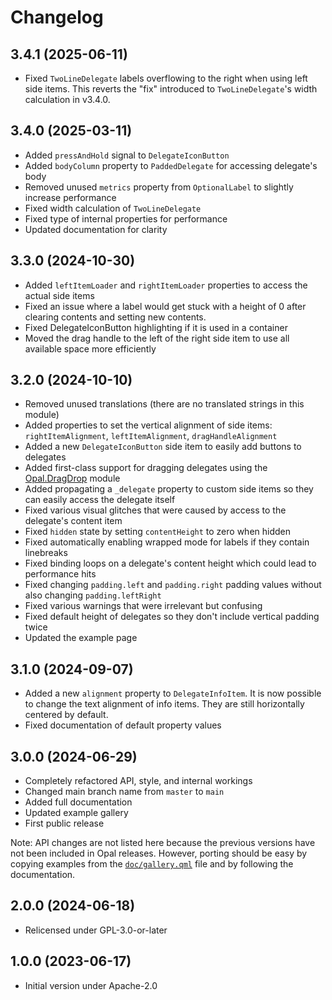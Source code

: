 <!--
SPDX-FileCopyrightText: 2024 Mirian Margiani
SPDX-License-Identifier: GFDL-1.3-or-later
-->

# Changelog

## 3.4.1 (2025-06-11)

- Fixed `TwoLineDelegate` labels overflowing to the right when using left side items.
  This reverts the "fix" introduced to `TwoLineDelegate`'s width calculation in v3.4.0.

## 3.4.0 (2025-03-11)

- Added `pressAndHold` signal to `DelegateIconButton`
- Added `bodyColumn` property to `PaddedDelegate` for accessing delegate's body
- Removed unused `metrics` property from `OptionalLabel` to slightly increase performance
- Fixed width calculation of `TwoLineDelegate`
- Fixed type of internal properties for performance
- Updated documentation for clarity

## 3.3.0 (2024-10-30)

- Added `leftItemLoader` and `rightItemLoader` properties to access the actual side items
- Fixed an issue where a label would get stuck with a height of 0 after clearing contents and setting new contents.
- Fixed DelegateIconButton highlighting if it is used in a container
- Moved the drag handle to the left of the right side item to use all available space more efficiently

## 3.2.0 (2024-10-10)

- Removed unused translations (there are no translated strings in this module)
- Added properties to set the vertical alignment of side items: `rightItemAlignment`, `leftItemAlignment`, `dragHandleAlignment`
- Added a new `DelegateIconButton` side item to easily add buttons to delegates
- Added first-class support for dragging delegates using the [Opal.DragDrop](https://github.com/Pretty-SFOS/opal-dragdrop) module
- Added propagating a `_delegate` property to custom side items so they can
  easily access the delegate itself
- Fixed various visual glitches that were caused by access to the delegate's content item
- Fixed `hidden` state by setting `contentHeight` to zero when hidden
- Fixed automatically enabling wrapped mode for labels if they contain linebreaks
- Fixed binding loops on a delegate's content height which could lead to performance hits
- Fixed changing `padding.left` and `padding.right` padding values without also changing `padding.leftRight`
- Fixed various warnings that were irrelevant but confusing
- Fixed default height of delegates so they don't include vertical padding twice
- Updated the example page

## 3.1.0 (2024-09-07)

- Added a new `alignment` property to `DelegateInfoItem`. It is now possible to
  change the text alignment of info items. They are still horizontally centered
  by default.
- Fixed documentation of default property values

## 3.0.0 (2024-06-29)

- Completely refactored API, style, and internal workings
- Changed main branch name from `master` to `main`
- Added full documentation
- Updated example gallery
- First public release

Note: API changes are not listed here because the previous versions have not
been included in Opal releases. However, porting should be easy by copying
examples from the [`doc/gallery.qml`](doc/gallery.qml) file and by following
the documentation.

## 2.0.0 (2024-06-18)

- Relicensed under GPL-3.0-or-later

## 1.0.0 (2023-06-17)

- Initial version under Apache-2.0
